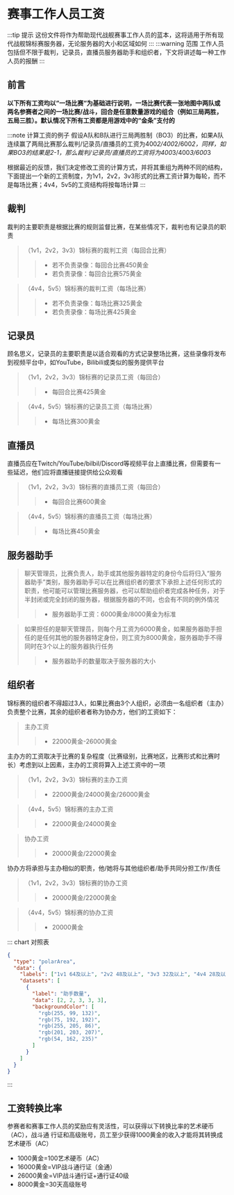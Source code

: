 # 赛事工作人员工资

:::tip 提示
这份文件将作为帮助现代战舰赛事工作人员的蓝本，这将适用于所有现代战舰锦标赛服务器，无论服务器的大小和区域如何
:::
:::warning 范围
工作人员包括但不限于裁判，记录员，直播员服务器助手和组织者，下文将讲述每一种工作人员的报酬
:::

## 前言
**以下所有工资均以“一场比赛“为基础进行说明，一场比赛代表一张地图中两队或两名参赛者之间的一场比赛/战斗，回合是任意数量游戏的组合（例如三局两胜，五局三胜）。默认情况下所有工资都是用游戏中的“金条”支付的**

:::note 计算工资的例子
假设A队和B队进行三局两胜制（BO3）的比赛，如果A队连续赢了两局比赛那么裁判/记录员/直播员的工资为400*2/400*2/600*2，同样，如果BO3的结果是2-1，那么裁判/记录员/直播员的工资将为400*3/400*3/600*3

根据最近的反馈，我们决定修改工资的计算方式，并将其重组为两种不同的结构，下面提出一个新的工资制度，为1v1，2v2，3v3形式的比赛工资计算为每轮，而不是每场比赛；4v4，5v5的工资结构将按每场计算
:::

## 裁判

裁判的主要职责是根据比赛的规则监督比赛，在某些情况下，裁判也有记录员的职责

>（1v1，2v2，3v3）锦标赛的裁判工资（每回合比赛）
>>- 若不负责录像：每回合比赛450黄金
>>- 若负责录像：每回合比赛575黄金

>（4v4，5v5）锦标赛的裁判工资（每场比赛）
>>- 若不负责录像：每场比赛325黄金
>>- 若负责录像：每场比赛425黄金

## 记录员

顾名思义，记录员的主要职责是以适合观看的方式记录整场比赛，这些录像将发布到视频平台中，如YouTube，Bilibili或类似的服务提供平台

>（1v1，2v2，3v3）锦标赛的记录员工资（每回合）
>>- 每回合比赛425黄金

>（4v4，5v5）锦标赛的记录员工资（每场比赛）
>>- 每场比赛300黄金

## 直播员

直播员应在Twitch/YouTube/bilbil/Discord等视频平台上直播比赛，但需要有一些延迟，他们应将直播链接提供给公众观看

>（1v1，2v2，3v3）锦标赛的直播员工资（每回合）
>>- 每回合比赛600黄金

>（4v4，5v5）锦标赛的直播员工资（每场比赛）
>>- 每场比赛450黄金

## 服务器助手

>聊天管理员，比赛负责人，助手或其他服务器特定的身份今后将归入“服务器助手”类别，服务器助手可以在比赛组织者的要求下承担上述任何形式的职责，他可能可以管理比赛服务器，也可以帮助组织者完成各种任务，对于半封闭或完全封闭的服务器，根据服务器的不同，也会有不同的例外情况
>>- 服务器助手工资：6000黄金/8000黄金为标准

>如果担任的是聊天管理员，则每个月工资为6000黄金，如果服务器助手担任的是任何其他的服务器特定身份，则工资为8000黄金，服务器助手不得同时在3个以上的服务器执行任务
>>- 服务器助手的数量取决于服务器的大小

## 组织者

锦标赛的组织者不得超过3人，如果比赛由3个人组织，必须由一名组织者（主办）负责整个比赛，其余的组织者者称为协办方，他们的工资如下：

>主办工资
>>- 22000黄金-26000黄金

主办方的工资取决于比赛的复杂程度（比赛级别，比赛地区，比赛形式和比赛时长）考虑到以上因素，主办的工资将算入上述工资中的一项

>（1v1，2v2，3v3）锦标赛的主办工资
>>- 22000黄金/24000黄金/26000黄金

>（4v4，5v5）锦标赛的主办工资
>>- 22000黄金/24000黄金

>协办工资
>>- 20000黄金/22000黄金

协办方将承担与主办相似的职责，他/她将与其他组织者/助手共同分担工作/责任

>（1v1，2v2，3v3）锦标赛的协办工资
>>- 20000黄金/22000黄金

>（4v4，5v5）锦标赛的协办工资
>>- 20000黄金

::: chart 对照表

```json
{
  "type": "polarArea",
  "data": {
    "labels": ["1v1 64及以上", "2v2 48及以上", "3v3 32及以上", "4v4 28及以上", "5v5 28及以上"],
    "datasets": [
      {
        "label": "助手数量",
        "data": [2, 2, 3, 3, 3],
        "backgroundColor": [
          "rgb(255, 99, 132)",
          "rgb(75, 192, 192)",
          "rgb(255, 205, 86)",
          "rgb(201, 203, 207)",
          "rgb(54, 162, 235)"
        ]
      }
    ]
  }
}
```

:::

## 工资转换比率
参赛者和赛事工作人员的奖励应有灵活性，可以获得以下转换比率的艺术硬币（AC），战斗通
行证和高级账号，员工至少获得1000黄金的收入才能将其转换成艺术硬币（AC）

- 1000黄金=100艺术硬币（AC）
- 16000黄金=VIP战斗通行证（金通）
- 26000黄金=VIP战斗通行证+通行证40级
- 8000黄金=30天高级账号